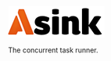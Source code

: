![asink](https://raw.githubusercontent.com/GroundSix/asink/master/images/asink.png)

The concurrent task runner.

